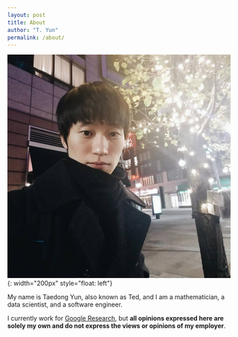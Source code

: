 ```yaml
---
layout: post
title: About
author: "T. Yun"
permalink: /about/
---
```


![Profile picture](/assets/images/me.jpg){: width="200px" style="float: left"}

My name is Taedong Yun, also known as Ted, and I am a mathematician, a data scientist, and a software engineer.

I currently work for [Google Research](https://research.google/people/TaedongYun/), but **all opinions expressed here are solely my own and do not express the views or opinions of my employer**.
